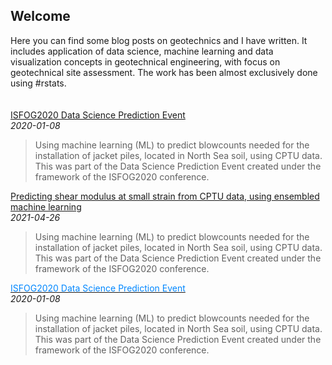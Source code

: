 ## Welcome

Here you can find some blog posts on geotechnics and I have written. It includes application of data science, machine learning and data visualization concepts in geotechnical engineering, with focus on geotechnical site assessment. The work has been almost exclusively done using #rstats.
<br/><br/>  
[ISFOG2020 Data Science Prediction Event](https://erdirstats.github.io/isfog-2020-final.html)  
_2020-01-08_  
> Using machine learning (ML) to predict blowcounts needed for the installation of jacket piles, located in North Sea soil, using CPTU data. This was part of the Data Science Prediction Event created under the framework of the ISFOG2020 conference.  

[Predicting shear modulus at small strain from CPTU data, using ensembled machine learning](https://erdirstats.github.io/small-strain-stiffness-final-02.html)  
_2021-04-26_  
> Using machine learning (ML) to predict blowcounts needed for the installation of jacket piles, located in North Sea soil, using CPTU data. This was part of the Data Science Prediction Event created under the framework of the ISFOG2020 conference.  

[<font color="#019875FF">ISFOG2020 Data Science Prediction Event</font>](https://erdirstats.github.io/isfog-2020-final.html)  
_2020-01-08_  
> Using machine learning (ML) to predict blowcounts needed for the installation of jacket piles, located in North Sea soil, using CPTU data. This was part of the Data Science Prediction Event created under the framework of the ISFOG2020 conference.  
